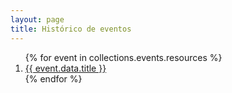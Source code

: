 ```yaml
---
layout: page
title: Histórico de eventos
---
```


<ol class="list-roman mx-auto w-fit" reversed>
  {% for event in collections.events.resources %}
    <li>
      <a href="{{ event.relative_url }}">{{ event.data.title }}</a>
    </li>
  {% endfor %}
</ol>
